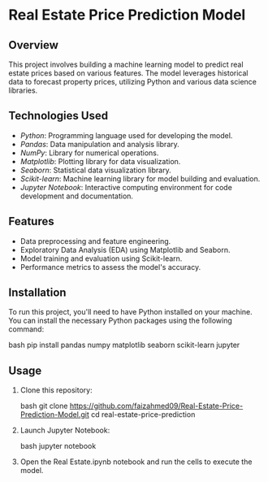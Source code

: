 # Real Estate Price Prediction Model

## Overview

This project involves building a machine learning model to predict real estate prices based on various features. The model leverages historical data to forecast property prices, utilizing Python and various data science libraries.

## Technologies Used

- *Python*: Programming language used for developing the model.
- *Pandas*: Data manipulation and analysis library.
- *NumPy*: Library for numerical operations.
- *Matplotlib*: Plotting library for data visualization.
- *Seaborn*: Statistical data visualization library.
- *Scikit-learn*: Machine learning library for model building and evaluation.
- *Jupyter Notebook*: Interactive computing environment for code development and documentation.

## Features

- Data preprocessing and feature engineering.
- Exploratory Data Analysis (EDA) using Matplotlib and Seaborn.
- Model training and evaluation using Scikit-learn.
- Performance metrics to assess the model's accuracy.

## Installation

To run this project, you'll need to have Python installed on your machine. You can install the necessary Python packages using the following command:

bash
pip install pandas numpy matplotlib seaborn scikit-learn jupyter


## Usage

1. Clone this repository:

    bash
    git clone https://github.com/faizahmed09/Real-Estate-Price-Prediction-Model.git
    cd real-estate-price-prediction
    

2. Launch Jupyter Notebook:

    bash
    jupyter notebook
    

3. Open the Real Estate.ipynb notebook and run the cells to execute the model.
